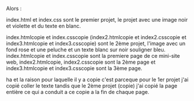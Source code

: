 Alors :

index.html et index.css sont le premier projet, le projet avec une image noir et violette et du texte en blanc.

index.htmlcopie et index.csscopie (index2.htmlcopie et index2.csscopie et index3.htmlcopie et index3.csscopie) sont le 2ème projet, l'image avec un fond rose et une peluche et un texte blanc sur noir souligner bleu.
index.htmlcopie et index.csscopie sont la premiere page de ce mini-site web, index2.htmlcopie, index2.csscopie sont la 2ème page et index3.htmlcopie et index3.csscopie sont la 3ème page.

ha et la raison pour laquelle il y a copie c'est parceque pour le 1er projet j'ai copié coller le texte tandis que le 2ème projet (copie) j'ai copié la page entière ce qui a conduit a ce copie a la fin de chaque page.

